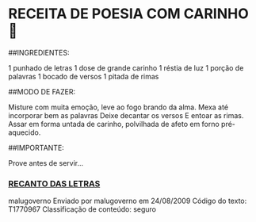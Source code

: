 # **RECEITA DE POESIA COM CARINHO** :page_facing_up:

##INGREDIENTES:

1 punhado de letras
1 dose de grande carinho
1 réstia de luz
1 porção de palavras
1 bocado de versos
1 pitada de rimas

##MODO DE FAZER:

Misture com muita emoção, leve ao fogo brando da alma.
Mexa até incorporar bem as palavras
Deixe decantar os versos
E entoar as rimas.
Assar em forma untada de carinho,
polvilhada de afeto em forno pré-aquecido.

##IMPORTANTE:

Prove antes de servir...


### [RECANTO DAS LETRAS](https://www.recantodasletras.com.br/redacoes/1770967)
malugoverno
Enviado por malugoverno em 24/08/2009
Código do texto: T1770967
Classificação de conteúdo: seguro

